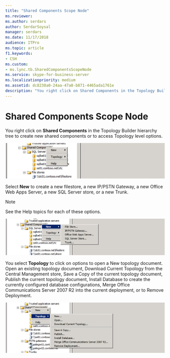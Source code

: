 ```yaml
---
title: "Shared Components Scope Node"
ms.reviewer: 
ms.author: serdars
author: SerdarSoysal
manager: serdars
ms.date: 11/17/2018
audience: ITPro
ms.topic: article
f1.keywords:
- CSH
ms.custom:
- ms.lync.tb.SharedComponentsScopeNode
ms.service: skype-for-business-server
ms.localizationpriority: medium
ms.assetid: dc8238a0-24aa-47a0-b871-4465ada1761e
description: "You right click on Shared Components in the Topology Builder hierarchy tree to create new shared components or to access Topology level options."
---
```


# Shared Components Scope Node
 
You right click on **Shared Components** in the Topology Builder hierarchy tree to create new shared components or to access Topology level options.
  
![Screenshot shows Shared Components options.](../../media/Shared_Components_Scope_Node.jpg)
  
Select **New** to create a new filestore, a new IP/PSTN Gateway, a new Office Web Apps Server, a new SQL Server store, or a new Trunk.
  
> [!NOTE]
> See the Help topics for each of these options. 
  
![Screenshot shows Shared Components New options.](../../media/Shared_Components_Scope_NodeB.jpg)
  
You select **Topology** to click on options to open a New topology document. Open an existing topology document, Download Current Topology from the Central Management store, Save a Copy of the current topology document, Publish the current topology document, Install Database to create the currently configured database configurations, Merge Office Communications Server 2007 R2 into the current deployment, or to Remove Deployment.
  
![Shared Components Scope Node C.](../../media/Shared_Components_Scope_NodeC.jpg)
  

